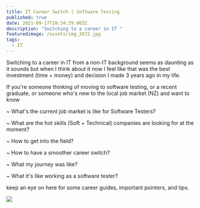 ```yaml
---
title: IT Career Switch | Software Testing
published: true
date: 2021-09-17T20:34:29.003Z
description: "Switching to a career in IT "
featuredimage: /assets/img_3872.jpg
tags:
  - IT
---
```

Switching to a career in IT from a non-IT background seems as daunting as it sounds but when I think about it now I feel like that was the best investment (time + money) and decision I made 3 years ago in my life.

If you're someone thinking of moving to software testing, or a recent graduate, or someone who's new to the local job market (NZ) and want to know

~ What's the current job market is like for Software Testers?

~ What are the hot skills (Soft + Technical) companies are looking for at the moment?  

~ How to get into the field?

~ How to have a smoother career switch? 

~ What my journey was like?

~ What it's like working as a software tester?

keep an eye on here for some career guides, important pointers, and tips. 

![](/assets/img_3875.jpg)